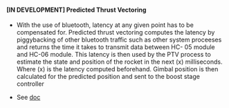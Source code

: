 #### [IN DEVELOPMENT] Predicted Thrust Vectoring

* With the use of bluetooth, latency at any given point has to be compensated for. Predicted thrust vectoring computes the latency by piggybacking of other bluetooth traffic such as other system proceeses and returns the time it takes to transmit data between HC- 05 module and HC-06 module. This latency is then used by the PTV process to estimate the state and position of the rocket in the next (x) milliseconds. Where (x) is the latency computed beforehand. Gimbal position is then calculated for the predicted position and sent to the boost stage controller

* See [doc]()
